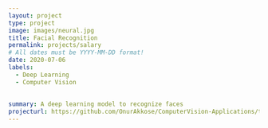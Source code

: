 ```yaml
---
layout: project
type: project
image: images/neural.jpg
title: Facial Recognition
permalink: projects/salary
# All dates must be YYYY-MM-DD format!
date: 2020-07-06
labels:
  - Deep Learning
  - Computer Vision
  
  
summary: A deep learning model to recognize faces
projecturl: https://github.com/OnurAkkose/ComputerVision-Applications/tree/main/Y%C3%BCz%20Tan%C4%B1ma
---
```

